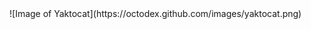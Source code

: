 <html>
  <body>
    ![Image of Yaktocat](https://octodex.github.com/images/yaktocat.png)
  </body>
</html>
